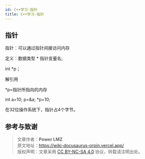 ```yaml
---
id: C++学习-指针
title: C++学习-指针
---
```


## 指针

指针：可以通过指针间接访问内存

定义：数据类型 * 指针变量名;

int *p；

解引用

*p=指针所指向的内存

int a=10;
p=&a;
*p=10;

在32位操作系统下，指针占4个字节。


## 参考与致谢

> 文章作者：**Power LMZ**  
> 原文地址：https://wiki-docusaurus-orpin.vercel.app/  
> 版权声明：文章采用 [CC BY-NC-SA 4.0](https://creativecommons.org/licenses/by/4.0/deed.zh) 协议，转载请注明出处。
